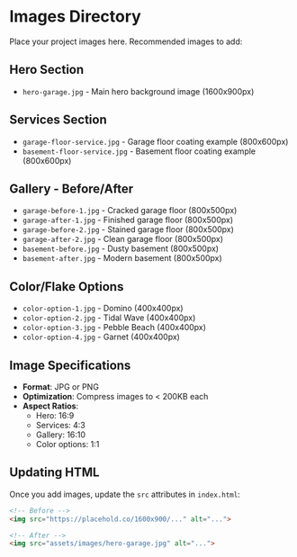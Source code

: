 # Images Directory

Place your project images here. Recommended images to add:

## Hero Section
- `hero-garage.jpg` - Main hero background image (1600x900px)

## Services Section
- `garage-floor-service.jpg` - Garage floor coating example (800x600px)
- `basement-floor-service.jpg` - Basement floor coating example (800x600px)

## Gallery - Before/After
- `garage-before-1.jpg` - Cracked garage floor (800x500px)
- `garage-after-1.jpg` - Finished garage floor (800x500px)
- `garage-before-2.jpg` - Stained garage floor (800x500px)
- `garage-after-2.jpg` - Clean garage floor (800x500px)
- `basement-before.jpg` - Dusty basement (800x500px)
- `basement-after.jpg` - Modern basement (800x500px)

## Color/Flake Options
- `color-option-1.jpg` - Domino (400x400px)
- `color-option-2.jpg` - Tidal Wave (400x400px)
- `color-option-3.jpg` - Pebble Beach (400x400px)
- `color-option-4.jpg` - Garnet (400x400px)

## Image Specifications

- **Format**: JPG or PNG
- **Optimization**: Compress images to < 200KB each
- **Aspect Ratios**:
  - Hero: 16:9
  - Services: 4:3
  - Gallery: 16:10
  - Color options: 1:1

## Updating HTML

Once you add images, update the `src` attributes in `index.html`:

```html
<!-- Before -->
<img src="https://placehold.co/1600x900/..." alt="...">

<!-- After -->
<img src="assets/images/hero-garage.jpg" alt="...">
```

